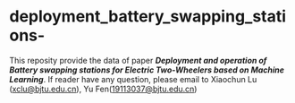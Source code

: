 # deployment_battery_swapping_stations-
This reposity provide the data of paper ***Deployment and operation of Battery swapping stations for Electric Two-Wheelers based on Machine Learning***. If reader have any question, please email to Xiaochun Lu (xclu@bjtu.edu.cn), Yu Fen(19113037@bjtu.edu.cn)
